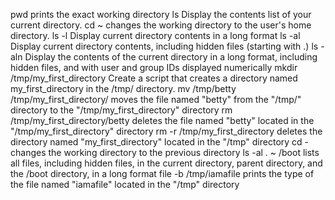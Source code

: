 pwd prints the exact working directory
ls Display the contents list of your current directory.
cd ~ changes the working directory to the user's home directory.
ls -l Display current directory contents in a long format
ls -al Display current directory contents, including hidden files (starting with .)
ls -aln Display the contents of the current directory in a long format, including hidden files, and with user and group IDs displayed numerically
mkdir /tmp/my_first_directory Create a script that creates a directory named my_first_directory in the /tmp/ directory.
mv /tmp/betty /tmp/my_first_directory/ moves the file named "betty" from the "/tmp/" directory to the "/tmp/my_first_directory" directory
rm /tmp/my_first_directory/betty deletes the file named "betty" located in the "/tmp/my_first_directory" directory
rm -r /tmp/my_first_directory  deletes the directory named "my_first_directory" located in the "/tmp" directory
cd - changes the working directory to the previous directory
ls -al . ~ /boot lists all files, including hidden files, in the current directory, parent directory, and the /boot directory, in a long format
file -b /tmp/iamafile prints the type of the file named "iamafile" located in the "/tmp" directory

